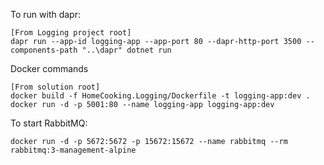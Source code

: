 ﻿To run with dapr:

    [From Logging project root]
    dapr run --app-id logging-app --app-port 80 --dapr-http-port 3500 --components-path "..\dapr" dotnet run

Docker commands

    [From solution root]
    docker build -f HomeCooking.Logging/Dockerfile -t logging-app:dev .
    docker run -d -p 5001:80 --name logging-app logging-app:dev

To start RabbitMQ:

    docker run -d -p 5672:5672 -p 15672:15672 --name rabbitmq --rm rabbitmq:3-management-alpine